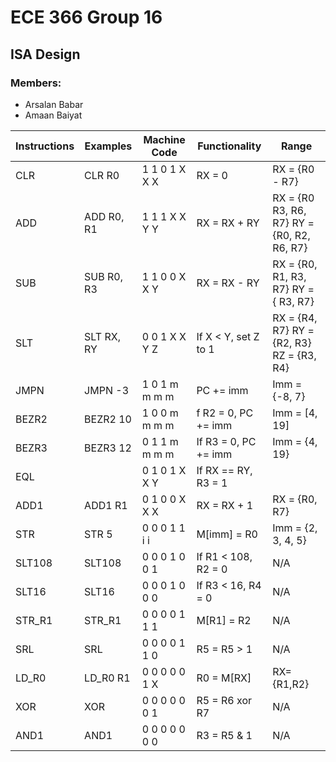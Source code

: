 # ECE 366 Group 16 
## ISA Design 
### Members: 
* Arsalan Babar 
* Amaan Baiyat


<table>
  <thead>
    <tr>
      <th>Instructions</th>
      <th>Examples</th>
      <th>Machine Code </th>
      <th> Functionality </th>
      <th> Range </th>
    </tr>
  </thead>
  <tbody>
    <tr>
      <td>CLR</td>
      <td>CLR R0</td>
      <td>1 1 0 1 X X X</td>
      <td>RX = 0</td>
      <td>RX = {R0 - R7}</td>
    </tr>
    <tr>
      <td>ADD</td>
      <td>ADD R0, R1</td>
      <td>1 1 1 X X Y Y</td>
      <td> RX = RX + RY</td>
      <td>RX = {R0  R3, R6,  R7}
       RY = {R0, R2, R6, R7}

</td>
    </tr>
    <tr>
      <td>SUB</td>
      <td>SUB R0, R3</td>
      <td>1 1 0 0 X X Y</td>
      <td>RX = RX - RY</td>
      <td>RX = {R0, R1, R3, R7}
      RY = { R3, R7}
</td>
    </tr>
    <tr>
      <td>SLT</td>
      <td>SLT RX, RY</td>
      <td>0 0 1 X X Y Z</td>
      <td>If X < Y, set Z to 1</td>
      <td>RX = {R4, R7}
      RY = {R2, R3}
      RZ = {R3, R4}
</td>
    </tr>
    <tr>
      <td>JMPN</td>
      <td>JMPN -3</td>
      <td>1 0 1 m m m m</td>
      <td>PC += imm</td>
      <td>Imm = {-8, 7}</td>
    </tr>
    <tr>
      <td>BEZR2</td>
      <td>BEZR2 10</td>
      <td>1 0 0 m m m m</td>
      <td>f R2 = 0, PC += imm</td>
      <td>Imm = [4, 19]</td>
    </tr>
    <tr>
      <td>BEZR3</td>
      <td>BEZR3 12</td>
      <td>0 1 1 m m m m</td>
      <td>If R3 = 0, PC += imm</td>
      <td>Imm = {4, 19}</td>
    </tr>
    <tr>
      <td>EQL</td>
      <td></td>
      <td>0 1 0 1 X X Y</td>
      <td>If RX == RY, R3 = 1</td>
      <td></td>
    </tr>
    <tr>
      <td>ADD1</td>
      <td>ADD1 R1</td>
      <td>0 1 0 0 X X X</td>
      <td>RX = RX + 1</td>
      <td>RX = {R0, R7}</td>
    </tr>
    <tr>
      <td>STR</td>
      <td>STR 5</td>
      <td>0 0 0 1 1  i  i</td>
      <td>M[imm] = R0</td>
      <td>Imm = {2, 3, 4, 5}</td>
    </tr>
    <tr>
      <td>SLT108</td>
      <td>SLT108</td>
      <td>0 0 0 1 0 0 1</td>
      <td>If R1 < 108, R2 = 0</td>
      <td>N/A</td>
    </tr>
    <tr>
      <td>SLT16</td>
      <td>SLT16</td>
      <td>0 0 0 1 0 0 0</td>
      <td>If R3 < 16, R4 =  0</td>
      <td>N/A</td>
    </tr>
    <tr>
      <td>STR_R1</td>
      <td>STR_R1</td>
      <td>0 0 0 0 1 1 1</td>
      <td>M[R1] = R2</td>
      <td>N/A</td>
    </tr>
    <tr>
      <td>SRL</td>
      <td>SRL</td>
      <td>0 0 0 0 1 1 0</td>
      <td>R5 = R5 > 1</td>
      <td>N/A</td>
    </tr>
    <tr>
      <td>LD_R0</td>
      <td>LD_R0 R1</td>
      <td>0 0 0 0 0 1 X</td>
      <td>R0 = M[RX]</td>
      <td>RX={R1,R2}</td>
    </tr>
     <tr>
      <td>XOR</td>
      <td>XOR</td>
      <td>0 0 0 0 0 0 1 </td>
      <td>R5 = R6 xor R7</td>
      <td>N/A</td>
    </tr>
     <tr>
      <td>AND1</td>
      <td>AND1</td>
      <td>0 0 0 0 0 0 0</td>
      <td>R3 = R5 & 1</td>
      <td>N/A</td>
    </tr>
    
  </tbody>
</table>